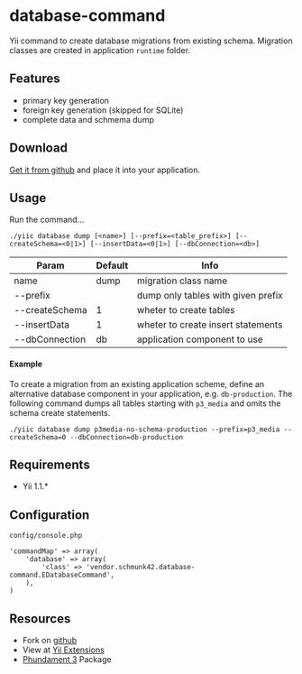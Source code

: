 database-command
================

Yii command to create database migrations from existing schema. 
Migration classes are created in application `runtime` folder.

Features
--------

* primary key generation
* foreign key generation (skipped for SQLite)
* complete data and schmema dump

Download
--------

[Get it from github](https://github.com/schmunk42/database-command/tags) and place it into your application.

Usage
-----

Run the command...

    ./yiic database dump [<name>] [--prefix=<table_prefix>] [--createSchema=<0|1>] [--insertData=<0|1>] [--dbConnection=<db>]


Param            | Default | Info
-----------------|---------|-----------------------------------
name             | dump    | migration class name 
--prefix         |         | dump only tables with given prefix
--createSchema   | 1       | wheter to create tables 
--insertData     | 1       | wheter to create insert statements
--dbConnection   | db      | application component to use

#### Example

To create a migration from an existing application scheme, define an alternative database component in your 
application, e.g. `db-production`. The following command dumps all tables starting with `p3_media` and omits
the schema create statements.

    ./yiic database dump p3media-no-schema-production --prefix=p3_media --createSchema=0 --dbConnection=db-production


Requirements
------------

 * Yii 1.1.*

Configuration
-------------

`config/console.php`

    'commandMap' => array(
        'database' => array(
            'class' => 'vendor.schmunk42.database-command.EDatabaseCommand',
        ),
    )

Resources
---------

* Fork on [github](https://github.com/schmunk42/database-command)
* View at [Yii Extensions]()
* [Phundament 3](http://phundament.com) Package